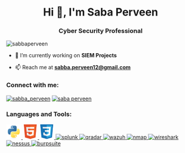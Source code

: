 <h1 align="center">Hi 👋, I'm Saba Perveen</h1>
<h3 align="center">Cyber Security Professional</h3>


<p align="left"> <img src="https://komarev.com/ghpvc/?username=sabbaperveen&label=Profile%20views&color=0e75b6&style=flat" alt="sabbaperveen" /> </p>

- 🔭 I’m currently working on **SIEM Projects**

- 📫 Reach me at **sabba.perveen12@gmail.com**

<h3 align="left">Connect with me:</h3>
<p align="left">
<a href="https://twitter.com/sabba_perveen" target="blank"><img align="center" src="https://raw.githubusercontent.com/rahuldkjain/github-profile-readme-generator/master/src/images/icons/Social/twitter.svg" alt="sabba_perveen" height="30" width="40" /></a>
<a href="https://linkedin.com/in/saba-perveen-a17a59243" target="blank"><img align="center" src="https://raw.githubusercontent.com/rahuldkjain/github-profile-readme-generator/master/src/images/icons/Social/linked-in-alt.svg" alt="saba perveen" height="30" width="40" /></a>
</p>

<h3 align="left">Languages and Tools:</h3>
<p align="left"> 
  <!-- Languages -->
  <a href="https://www.python.org" target="_blank" rel="noreferrer"> 
    <img src="https://raw.githubusercontent.com/devicons/devicon/master/icons/python/python-original.svg" alt="python" width="40" height="40"/> 
  </a> 
  <a href="https://www.w3.org/html/" target="_blank" rel="noreferrer"> 
    <img src="https://raw.githubusercontent.com/devicons/devicon/master/icons/html5/html5-original.svg" alt="html5" width="40" height="40"/> 
  </a> 
  <a href="https://www.w3schools.com/css/" target="_blank" rel="noreferrer"> 
    <img src="https://raw.githubusercontent.com/devicons/devicon/master/icons/css3/css3-original.svg" alt="css3" width="40" height="40"/> 
  </a> 

  <!-- Cybersecurity Tools -->
  <a href="https://www.splunk.com/" target="_blank" rel="noreferrer"> 
    <img src="https://companieslogo.com/img/orig/SPLK-4f758ee6.png" alt="splunk" width="80" height="40"/> 
  </a> 
  <a href="https://www.ibm.com/qradar" target="_blank" rel="noreferrer"> 
    <img src="https://cdn.iconscout.com/icon/free/png-256/free-ibm-11-461787.png" alt="qradar" width="40" height="40"/> 
  </a> 
  <a href="https://wazuh.com/" target="_blank" rel="noreferrer"> 
    <img src="https://wazuh.com/uploads/2021/02/wazuh_logo_icon_blue.svg" alt="wazuh" width="40" height="40"/> 
  </a> 
  <a href="https://nmap.org/" target="_blank" rel="noreferrer"> 
    <img src="https://nmap.org/images/sitelogo-nmap.svg" alt="nmap" width="70" height="40"/> 
  </a> 
  <a href="https://www.wireshark.org/" target="_blank" rel="noreferrer"> 
    <img src="https://upload.wikimedia.org/wikipedia/commons/5/5c/Wireshark_Logo.png" alt="wireshark" width="60" height="40"/> 
  </a> 
  <a href="https://www.tenable.com/products/nessus" target="_blank" rel="noreferrer"> 
    <img src="https://seeklogo.com/images/N/nessus-logo-A0C312AAD8-seeklogo.com.png" alt="nessus" width="60" height="40"/> 
  </a> 
  <a href="https://portswigger.net/burp" target="_blank" rel="noreferrer"> 
    <img src="https://portswigger.net/content/images/logos/burp-suite.svg" alt="burpsuite" width="40" height="40"/> 
  </a> 
</p>



</p>

